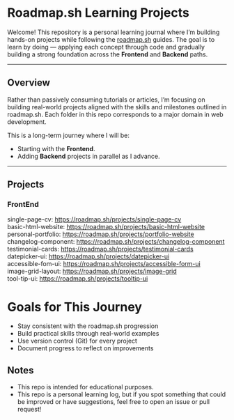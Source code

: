 # Roadmap.sh Learning Projects

Welcome! This repository is a personal learning journal where I’m building hands-on projects while following the [roadmap.sh](https://roadmap.sh) guides. The goal is to learn by doing — applying each concept through code and gradually building a strong foundation across the **Frontend** and **Backend** paths.

---

## Overview 

Rather than passively consuming tutorials or articles, I’m focusing on building real-world projects aligned with the skills and milestones outlined in roadmap.sh. Each folder in this repo corresponds to a major domain in web development.

This is a long-term journey where I will be:

- Starting with the **Frontend**.
- Adding **Backend** projects in parallel as I advance.

---

## Projects

### FrontEnd

single-page-cv: https://roadmap.sh/projects/single-page-cv <br>
basic-html-website: https://roadmap.sh/projects/basic-html-website <br>
personal-portfolio: https://roadmap.sh/projects/portfolio-website <br>
changelog-component: https://roadmap.sh/projects/changelog-component <br>
testimonial-cards: https://roadmap.sh/projects/testimonial-cards <br>
datepicker-ui: https://roadmap.sh/projects/datepicker-ui <br>
accessible-fom-ui: https://roadmap.sh/projects/accessible-form-ui <br>
image-grid-layout: https://roadmap.sh/projects/image-grid <br>
tool-tip-ui: https://roadmap.sh/projects/tooltip-ui <br>

# Goals for This Journey

- Stay consistent with the roadmap.sh progression
- Build practical skills through real-world examples
- Use version control (Git) for every project
- Document progress to reflect on improvements

## Notes

- This repo is intended for educational purposes.
- This repo is a personal learning log, but if you spot something that could be improved or have suggestions, feel free to open an issue or pull request!